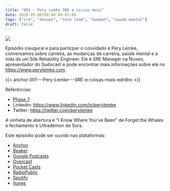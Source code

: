 ```yaml
---
title: "001 - Pery Lemke SRE e coisas mais"
date: 2020-05-06T08:00:00-03:00
tags: ["sre", "devops", "tech lead", "kanban", "saude mental"]
draft: false
---
```

![](/images/pontocafe_001.png)

Episódio inaugural e para particpar o convidado é Pery Lemke, conversamos sobre carreira, as mudanças de carreira, saúde mental e a vida de um Site Reliability Engineer. Ele é SRE Manager na Nuveo, apresentador do Sudocast e pode encontrar mais informações sobre ele no https://www.perylemke.com.

{{< anchor 001---Pery-Lemke---SRE-e-coisas-mais-edn8ro >}}

Referências:
- [Phase 7](https://www.imdb.com/title/tt1568816/)
- Linkedin: https://www.linkedin.com/in/perylemke
- Twitter: https://twitter.com/perylemke


A vinheta de abertura é "I Know Where You've Been" de Forget the Whales e fechamento é Ultradémon de Sors.

Este episódio pode ser ouvido nas plataformas:
* [Anchor](https://anchor.fm/pontocafe)
* [Beaker](https://www.breaker.audio/ponto-cafe)
* [Google Podcasts](https://www.google.com/podcasts?feed=aHR0cHM6Ly9hbmNob3IuZm0vcy81OWRkZTI0L3BvZGNhc3QvcnNz)
* [Overcast](https://overcast.fm/itunes1513597862/pontocaf-podcast-uma-conversa-sobre-tecnologias-e-as-coisas-que-est-o-em-volta)
* [Pocket Casts](https://pca.st/1cbp2reg)
* [RadioPublic](https://radiopublic.com/ponto-caf-G2pjqv)
* [Spotify](https://open.spotify.com/show/3HzpEbfhFBGPNba8PADIhP)
* [Itunes](https://podcasts.apple.com/us/podcast/pontocaf%C3%A9-podcast-%C3%A9-uma-conversa-sobre-tecnologias/id1513597862)